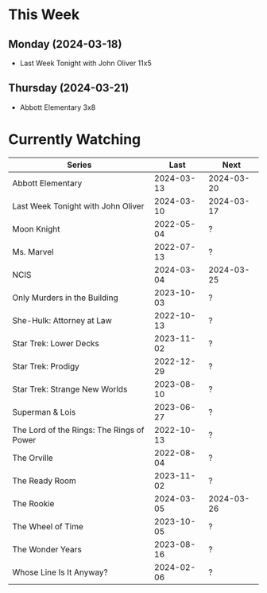 # This Week

## Monday (2024-03-18)
- Last Week Tonight with John Oliver 11x5

## Thursday (2024-03-21)
- Abbott Elementary 3x8

# Currently Watching

| Series | Last | Next |
| --- | --- | --- |
| Abbott Elementary | 2024-03-13 | 2024-03-20 |
| Last Week Tonight with John Oliver | 2024-03-10 | 2024-03-17 |
| Moon Knight | 2022-05-04 | ? |
| Ms. Marvel | 2022-07-13 | ? |
| NCIS | 2024-03-04 | 2024-03-25 |
| Only Murders in the Building | 2023-10-03 | ? |
| She-Hulk: Attorney at Law | 2022-10-13 | ? |
| Star Trek: Lower Decks | 2023-11-02 | ? |
| Star Trek: Prodigy | 2022-12-29 | ? |
| Star Trek: Strange New Worlds | 2023-08-10 | ? |
| Superman & Lois | 2023-06-27 | ? |
| The Lord of the Rings: The Rings of Power | 2022-10-13 | ? |
| The Orville | 2022-08-04 | ? |
| The Ready Room | 2023-11-02 | ? |
| The Rookie | 2024-03-05 | 2024-03-26 |
| The Wheel of Time | 2023-10-05 | ? |
| The Wonder Years | 2023-08-16 | ? |
| Whose Line Is It Anyway? | 2024-02-06 | ? |


